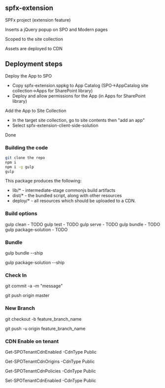 ## spfx-extension

SPFx project (extension feature)

Inserts a jQuery popup on SPO and Modern pages

Scoped to the site collection

Assets are deployed to CDN

##  Deployment steps

Deploy the App to SPO
 - Copy spfx-extension.sppkg to App Catalog (SPO->AppCatalog site collection->Apps for SharePoint library)
 - Deploy and allow permissions for the App (in Apps for SharePoint library)
 
Add the App to Site Collection
 - In the target site collection, go to site contents then "add 
an app"
 - Select spfx-extension-client-side-solution
 
Done


### Building the code

```bash
git clone the repo
npm i
npm i -g gulp
gulp
```

This package produces the following:

* lib/* - intermediate-stage commonjs build artifacts
* dist/* - the bundled script, along with other resources
* deploy/* - all resources which should be uploaded to a CDN.

### Build options

gulp clean - TODO
gulp test - TODO
gulp serve - TODO
gulp bundle - TODO
gulp package-solution - TODO

###  Bundle

gulp bundle --ship

gulp package-solution --ship


###  Check In

git commit -a -m "message"

git push origin master

### New Branch

git checkout -b feature_branch_name

git push -u origin feature_branch_name


###  CDN Enable on tenant

Get-SPOTenantCdnEnabled -CdnType Public

Get-SPOTenantCdnOrigins -CdnType Public

Get-SPOTenantCdnPolicies -CdnType Public


Set-SPOTenantCdnEnabled -CdnType Public



